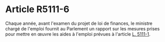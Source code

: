 # Article R5111-6

  
Chaque année, avant l'examen du projet de loi de finances, le ministre chargé de l'emploi fournit au Parlement un rapport sur les mesures prises pour mettre en œuvre les aides à l'emploi prévues à l'article [L. 5111-1][1].

 [1]: /affichCodeArticle.do?cidTexte=LEGITEXT000006072050&idArticle=LEGIARTI000006903454&dateTexte=&categorieLien=cid